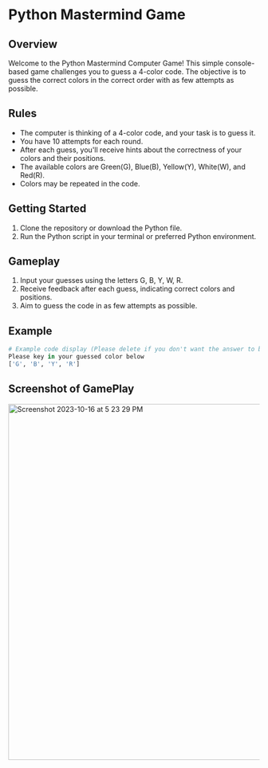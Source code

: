 # Python Mastermind Game

## Overview

Welcome to the Python Mastermind Computer Game! This simple console-based game challenges you to guess a 4-color code. The objective is to guess the correct colors in the correct order with as few attempts as possible.

## Rules

- The computer is thinking of a 4-color code, and your task is to guess it.
- You have 10 attempts for each round.
- After each guess, you'll receive hints about the correctness of your colors and their positions.
- The available colors are Green(G), Blue(B), Yellow(Y), White(W), and Red(R).
- Colors may be repeated in the code.

## Getting Started

1. Clone the repository or download the Python file.
2. Run the Python script in your terminal or preferred Python environment.

## Gameplay

1. Input your guesses using the letters G, B, Y, W, R.
2. Receive feedback after each guess, indicating correct colors and positions.
3. Aim to guess the code in as few attempts as possible.

## Example

```python
# Example code display (Please delete if you don't want the answer to be shown)
Please key in your guessed color below
['G', 'B', 'Y', 'R']
```

## Screenshot of GamePlay

<img width="715" alt="Screenshot 2023-10-16 at 5 23 29 PM" src="https://github.com/karen-nke/simple-mastermind/assets/103889430/5c854ece-f1ff-4a8e-9690-79a69c161849">



